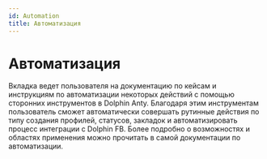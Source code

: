 ```yaml
---
id: Automation
title: Автоматизация
---
```


# Автоматизация

Вкладка ведет пользователя на документацию по кейсам и инструкциям по автоматизации некоторых действий с помощью сторонних инструментов в Dolphin Anty. Благодаря этим инструментам пользователь сможет автоматически совершать рутинные действия по типу создания профилей, статусов, закладок и автоматизировать процесс интеграции с Dolphin FB. Более подробно о возможностях и областях применения можно прочитать в самой документации по автоматизации.
